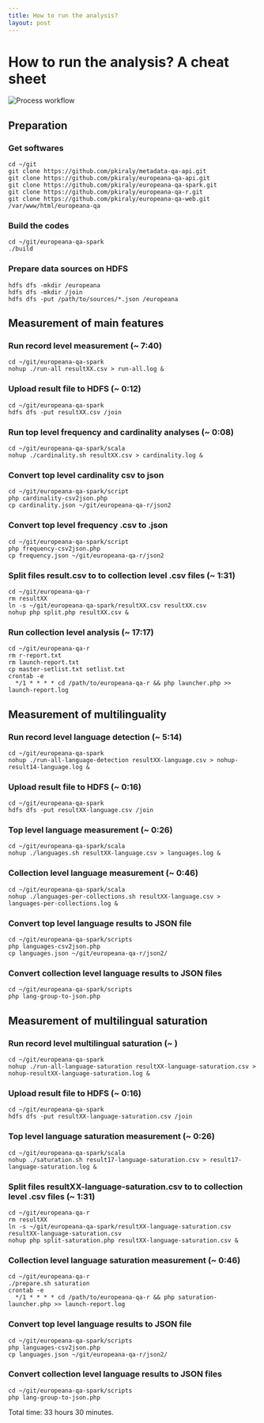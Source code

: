 ```yaml
---
title: How to run the analysis?
layout: post
---
```


# How to run the analysis? A cheat sheet

<img src="{{ site.url }}/img/process-workflow.png" class="big" title="Process workflow" alt="Process workflow" />


## Preparation

### Get softwares

```
cd ~/git
git clone https://github.com/pkiraly/metadata-qa-api.git
git clone https://github.com/pkiraly/europeana-qa-api.git
git clone https://github.com/pkiraly/europeana-qa-spark.git
git clone https://github.com/pkiraly/europeana-qa-r.git
git clone https://github.com/pkiraly/europeana-qa-web.git /var/www/html/europeana-qa
```

### Build the codes

```
cd ~/git/europeana-qa-spark
./build
```

### Prepare data sources on HDFS

```
hdfs dfs -mkdir /europeana
hdfs dfs -mkdir /join
hdfs dfs -put /path/to/sources/*.json /europeana
```

## Measurement of main features

### Run record level measurement (~ 7:40)

```
cd ~/git/europeana-qa-spark
nohup ./run-all resultXX.csv > run-all.log &
```

### Upload result file to HDFS (~ 0:12)

```
cd ~/git/europeana-qa-spark
hdfs dfs -put resultXX.csv /join
```

### Run top level frequency and cardinality analyses (~ 0:08)

```
cd ~/git/europeana-qa-spark/scala
nohup ./cardinality.sh resultXX.csv > cardinality.log &
```

### Convert top level cardinality csv to json

```
cd ~/git/europeana-qa-spark/script
php cardinality-csv2json.php
cp cardinality.json ~/git/europeana-qa-r/json2
```

### Convert top level frequency .csv to .json

```
cd ~/git/europeana-qa-spark/script
php frequency-csv2json.php
cp frequency.json ~/git/europeana-qa-r/json2
```

### Split files result.csv to to collection level .csv files (~ 1:31)

```
cd ~/git/europeana-qa-r
rm resultXX
ln -s ~/git/europeana-qa-spark/resultXX.csv resultXX.csv
nohup php split.php resultXX.csv &
```

### Run collection level analysis (~ 17:17)

```
cd ~/git/europeana-qa-r
rm r-report.txt
rm launch-report.txt
cp master-setlist.txt setlist.txt
crontab -e
  */1 * * * * cd /path/to/europeana-qa-r && php launcher.php >> launch-report.log
```

## Measurement of multilinguality

### Run record level language detection (~ 5:14)

```
cd ~/git/europeana-qa-spark
nohup ./run-all-language-detection resultXX-language.csv > nohup-result14-language.log &
```

### Upload result file to HDFS (~ 0:16)

```
cd ~/git/europeana-qa-spark
hdfs dfs -put resultXX-language.csv /join
```

### Top level language measurement (~ 0:26)

```
cd ~/git/europeana-qa-spark/scala
nohup ./languages.sh resultXX-language.csv > languages.log &
```

### Collection level language measurement (~ 0:46)

```
cd ~/git/europeana-qa-spark/scala
nohup ./languages-per-collections.sh resultXX-language.csv > languages-per-collections.log &
```

### Convert top level language results to JSON file

```
cd ~/git/europeana-qa-spark/scripts
php languages-csv2json.php
cp languages.json ~/git/europeana-qa-r/json2/
```

### Convert collection level language results to JSON files

```
cd ~/git/europeana-qa-spark/scripts
php lang-group-to-json.php 
```

## Measurement of multilingual saturation

### Run record level multilingual saturation (~ )

```
cd ~/git/europeana-qa-spark
nohup ./run-all-language-saturation resultXX-language-saturation.csv > nohup-resultXX-language-saturation.log &
```

### Upload result file to HDFS (~ 0:16)

```
cd ~/git/europeana-qa-spark
hdfs dfs -put resultXX-language-saturation.csv /join
```

### Top level language saturation measurement (~ 0:26)

```
cd ~/git/europeana-qa-spark/scala
nohup ./saturation.sh result17-language-saturation.csv > result17-language-saturation.log &
```

### Split files resultXX-language-saturation.csv to to collection level .csv files (~ 1:31)

```
cd ~/git/europeana-qa-r
rm resultXX
ln -s ~/git/europeana-qa-spark/resultXX-language-saturation.csv resultXX-language-saturation.csv
nohup php split-saturation.php resultXX-language-saturation.csv &
```

### Collection level language saturation measurement (~ 0:46)

```
cd ~/git/europeana-qa-r
./prepare.sh saturation
crontab -e
  */1 * * * * cd /path/to/europeana-qa-r && php saturation-launcher.php >> launch-report.log
```

### Convert top level language results to JSON file

```
cd ~/git/europeana-qa-spark/scripts
php languages-csv2json.php
cp languages.json ~/git/europeana-qa-r/json2/
```

### Convert collection level language results to JSON files

```
cd ~/git/europeana-qa-spark/scripts
php lang-group-to-json.php 
```

Total time: 33 hours 30 minutes.
